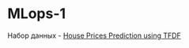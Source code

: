 # MLops-1
Набор данных - [House Prices Prediction using TFDF](https://www.kaggle.com/code/gusthema/house-prices-prediction-using-tfdf/notebook)
